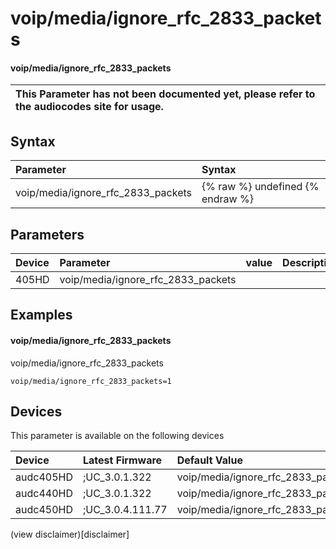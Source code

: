 ﻿---
description: voip/media/ignore_rfc_2833_packets
search: false
---

# voip/media/ignore_rfc_2833_packets

#### voip/media/ignore_rfc_2833_packets


| This Parameter has not been documented yet, please refer to the audiocodes site for usage.  |
| :--- |

## Syntax
| Parameter | Syntax |
| :--- | :--- |
|voip/media/ignore_rfc_2833_packets | {% raw %} undefined {% endraw %} |

## Parameters
|Device|Parameter|value|Description|
|:---|:---|:---|:---|
| 405HD | voip/media/ignore_rfc_2833_packets |  |  |

## Examples
#### voip/media/ignore_rfc_2833_packets

voip/media/ignore_rfc_2833_packets

```
voip/media/ignore_rfc_2833_packets=1
```

## Devices
This parameter is available on the following devices

| Device | Latest Firmware | Default Value |
|:---|:---|:---|
| audc405HD | ;UC_3.0.1.322 | voip/media/ignore_rfc_2833_packets=1 
| audc440HD | ;UC_3.0.1.322 | voip/media/ignore_rfc_2833_packets=1 
| audc450HD | ;UC_3.0.4.111.77 | voip/media/ignore_rfc_2833_packets=1 

(view disclaimer)[disclaimer]
